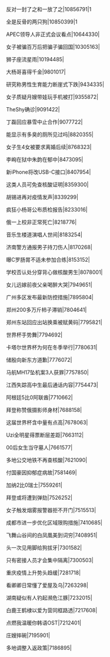 反对一封了之和一放了之|10856791|1

全是反骨的两只狗|10850399|1

APEC领导人非正式会议看点|10644330|

女子被骗百万后把骗子骗回国|10305163|

狮子座流星雨|10194485|

大杨哥喜得千金|9801017|

研究称男性生育能力断崖式下跌|9434335|

女子质疑月嫂带娃玩手机被打|9355872|

TheShy确诊|9091422|

丁磊回应暴雪中止合作|9077722|

能显示有多臭的厕所见过吗|8820355|

女子生4女被要求离婚后续|8768323|

李峋在狱中朱韵在郁中|8473095|

新iPhone将改USB-C接口|8407954|

这类人员可免查核酸证明|8359300|

胡锡进再对疫情发声|8339299|

疯狂小杨哥公布质检报告|8233016|

俄一上校非正常死亡|8218776|

音乐生楼道演唱人世间|8183254|

济南警方通报男子持刀伤人|8170268|

曝C罗肠胃不适未参加合练|8153152|

学校否认处分穿背心做核酸男生|8078001|

女儿远嫁前夜父亲喝醉大哭|7949651|

广州多区发布最新防控措施|7895804|

郑州200多万斤柿子滞销|7804641|

郑州东站回应出站换乘被赋黄码|7795821|

世界杯手势舞|7794692|

卡塔尔世界杯为何在冬季举行|7780631|

储殷向新东方道歉|7776072|

马航MH17坠机案3人获罪|7757850|

江西失踪高中生最后通话内容|7754473|

阿根廷5比0阿联酋|7710662|

拜登称赞俄摄影师身材|7688158|

这届世界杯含中量有点高|7678063|

Uzi全明星得票断层差距|7663112|

00后女生当守墓人|7661577|

多地公交地铁不再查核酸|7621090|

付国豪因抑郁症病故|7581469|

加纳2比0瑞士|7559261|

拜登或将遭到弹劾|7526252|

女子触发烟雾报警器拒不开门|7515513|

成都市进一步优化区域限购措施|7410685|

飞舞山谷间的白凤凰美到词穷|7408951|

头一次见用脚给狗拔牙|7301582|

只有密接人员才会集中隔离|7300503|

重庆疫情上升势头趋缓|7281718|

看卿卿日常懂了爱屋及乌|7263298|

湖南疑似有人钓起濒危江豚|7232015|

白鹿王鹤棣以爱为营同框路透|7217608|

点燃我温暖你韩语OST|7212401|

庄嫂摔碗|7195901|

多地调整入返政策|7186895|

